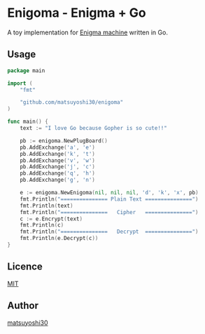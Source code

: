 # Enigoma - Enigma + Go

A toy implementation for [Enigma machine](https://en.wikipedia.org/wiki/Enigma_machine) written in Go.

## Usage

```go
package main

import (
	"fmt"

	"github.com/matsuyoshi30/enigoma"
)

func main() {
	text := "I love Go because Gopher is so cute!!"

	pb := enigoma.NewPlugBoard()
	pb.AddExchange('a', 'e')
	pb.AddExchange('k', 't')
	pb.AddExchange('v', 'w')
	pb.AddExchange('j', 'c')
	pb.AddExchange('q', 'h')
	pb.AddExchange('g', 'n')

	e := enigoma.NewEnigoma(nil, nil, nil, 'd', 'k', 'x', pb)
	fmt.Println("=============== Plain Text ===============")
	fmt.Println(text)
	fmt.Println("===============   Cipher   ===============")
	c := e.Encrypt(text)
	fmt.Println(c)
	fmt.Println("===============   Decrypt  ===============")
	fmt.Println(e.Decrypt(c))
}
```

## Licence

[MIT](./LICENSE)

## Author

[matsuyoshi30](https://twitter.com/matsuyoshi30)
